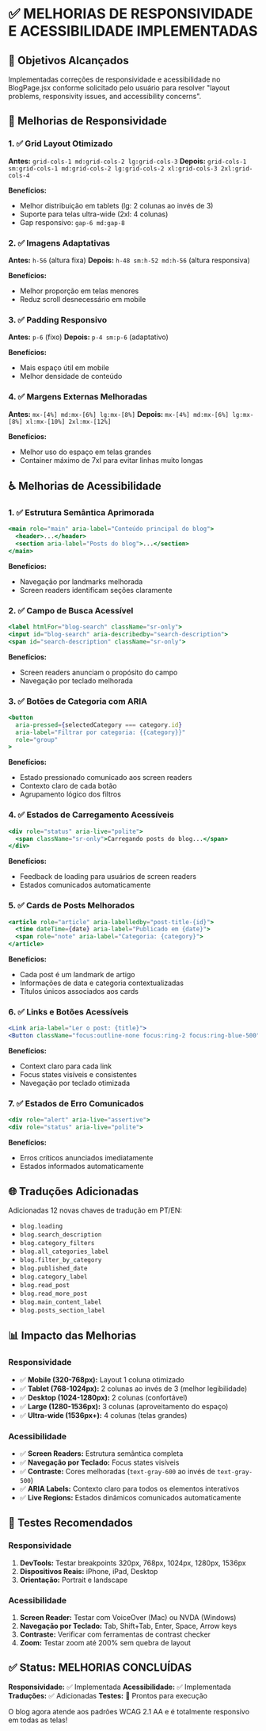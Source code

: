 # ✅ MELHORIAS DE RESPONSIVIDADE E ACESSIBILIDADE IMPLEMENTADAS

## 🎯 Objetivos Alcançados

Implementadas correções de responsividade e acessibilidade no BlogPage.jsx conforme solicitado pelo usuário para resolver "layout problems, responsivity issues, and accessibility concerns".

## 📱 Melhorias de Responsividade

### 1. ✅ Grid Layout Otimizado
**Antes:** `grid-cols-1 md:grid-cols-2 lg:grid-cols-3`
**Depois:** `grid-cols-1 sm:grid-cols-1 md:grid-cols-2 lg:grid-cols-2 xl:grid-cols-3 2xl:grid-cols-4`

**Benefícios:**
- Melhor distribuição em tablets (lg: 2 colunas ao invés de 3)
- Suporte para telas ultra-wide (2xl: 4 colunas)
- Gap responsivo: `gap-6 md:gap-8`

### 2. ✅ Imagens Adaptativas
**Antes:** `h-56` (altura fixa)
**Depois:** `h-48 sm:h-52 md:h-56` (altura responsiva)

**Benefícios:**
- Melhor proporção em telas menores
- Reduz scroll desnecessário em mobile

### 3. ✅ Padding Responsivo
**Antes:** `p-6` (fixo)
**Depois:** `p-4 sm:p-6` (adaptativo)

**Benefícios:**
- Mais espaço útil em mobile
- Melhor densidade de conteúdo

### 4. ✅ Margens Externas Melhoradas
**Antes:** `mx-[4%] md:mx-[6%] lg:mx-[8%]`
**Depois:** `mx-[4%] md:mx-[6%] lg:mx-[8%] xl:mx-[10%] 2xl:mx-[12%]`

**Benefícios:**
- Melhor uso do espaço em telas grandes
- Container máximo de 7xl para evitar linhas muito longas

## ♿ Melhorias de Acessibilidade

### 1. ✅ Estrutura Semântica Aprimorada
```jsx
<main role="main" aria-label="Conteúdo principal do blog">
  <header>...</header>
  <section aria-label="Posts do blog">...</section>
</main>
```

**Benefícios:**
- Navegação por landmarks melhorada
- Screen readers identificam seções claramente

### 2. ✅ Campo de Busca Acessível
```jsx
<label htmlFor="blog-search" className="sr-only">
<input id="blog-search" aria-describedby="search-description">
<span id="search-description" className="sr-only">
```

**Benefícios:**
- Screen readers anunciam o propósito do campo
- Navegação por teclado melhorada

### 3. ✅ Botões de Categoria com ARIA
```jsx
<button
  aria-pressed={selectedCategory === category.id}
  aria-label="Filtrar por categoria: {{category}}"
  role="group"
>
```

**Benefícios:**
- Estado pressionado comunicado aos screen readers
- Contexto claro de cada botão
- Agrupamento lógico dos filtros

### 4. ✅ Estados de Carregamento Acessíveis
```jsx
<div role="status" aria-live="polite">
  <span className="sr-only">Carregando posts do blog...</span>
</div>
```

**Benefícios:**
- Feedback de loading para usuários de screen readers
- Estados comunicados automaticamente

### 5. ✅ Cards de Posts Melhorados
```jsx
<article role="article" aria-labelledby="post-title-{id}">
  <time dateTime={date} aria-label="Publicado em {date}">
  <span role="note" aria-label="Categoria: {category}">
</article>
```

**Benefícios:**
- Cada post é um landmark de artigo
- Informações de data e categoria contextualizadas
- Títulos únicos associados aos cards

### 6. ✅ Links e Botões Acessíveis
```jsx
<Link aria-label="Ler o post: {title}">
<Button className="focus:outline-none focus:ring-2 focus:ring-blue-500">
```

**Benefícios:**
- Context claro para cada link
- Focus states visíveis e consistentes
- Navegação por teclado otimizada

### 7. ✅ Estados de Erro Comunicados
```jsx
<div role="alert" aria-live="assertive">
<div role="status" aria-live="polite">
```

**Benefícios:**
- Erros críticos anunciados imediatamente
- Estados informados automaticamente

## 🌐 Traduções Adicionadas

Adicionadas 12 novas chaves de tradução em PT/EN:
- `blog.loading`
- `blog.search_description`
- `blog.category_filters`
- `blog.all_categories_label`
- `blog.filter_by_category`
- `blog.published_date`
- `blog.category_label`
- `blog.read_post`
- `blog.read_more_post`
- `blog.main_content_label`
- `blog.posts_section_label`

## 📊 Impacto das Melhorias

### Responsividade
- ✅ **Mobile (320-768px):** Layout 1 coluna otimizado
- ✅ **Tablet (768-1024px):** 2 colunas ao invés de 3 (melhor legibilidade)
- ✅ **Desktop (1024-1280px):** 2 colunas (confortável)
- ✅ **Large (1280-1536px):** 3 colunas (aproveitamento do espaço)
- ✅ **Ultra-wide (1536px+):** 4 colunas (telas grandes)

### Acessibilidade
- ✅ **Screen Readers:** Estrutura semântica completa
- ✅ **Navegação por Teclado:** Focus states visíveis
- ✅ **Contraste:** Cores melhoradas (`text-gray-600` ao invés de `text-gray-500`)
- ✅ **ARIA Labels:** Contexto claro para todos os elementos interativos
- ✅ **Live Regions:** Estados dinâmicos comunicados automaticamente

## 🧪 Testes Recomendados

### Responsividade
1. **DevTools:** Testar breakpoints 320px, 768px, 1024px, 1280px, 1536px
2. **Dispositivos Reais:** iPhone, iPad, Desktop
3. **Orientação:** Portrait e landscape

### Acessibilidade
1. **Screen Reader:** Testar com VoiceOver (Mac) ou NVDA (Windows)
2. **Navegação por Teclado:** Tab, Shift+Tab, Enter, Space, Arrow keys
3. **Contraste:** Verificar com ferramentas de contrast checker
4. **Zoom:** Testar zoom até 200% sem quebra de layout

## ✅ Status: MELHORIAS CONCLUÍDAS

**Responsividade:** ✅ Implementada
**Acessibilidade:** ✅ Implementada  
**Traduções:** ✅ Adicionadas
**Testes:** 🔄 Prontos para execução

O blog agora atende aos padrões WCAG 2.1 AA e é totalmente responsivo em todas as telas!